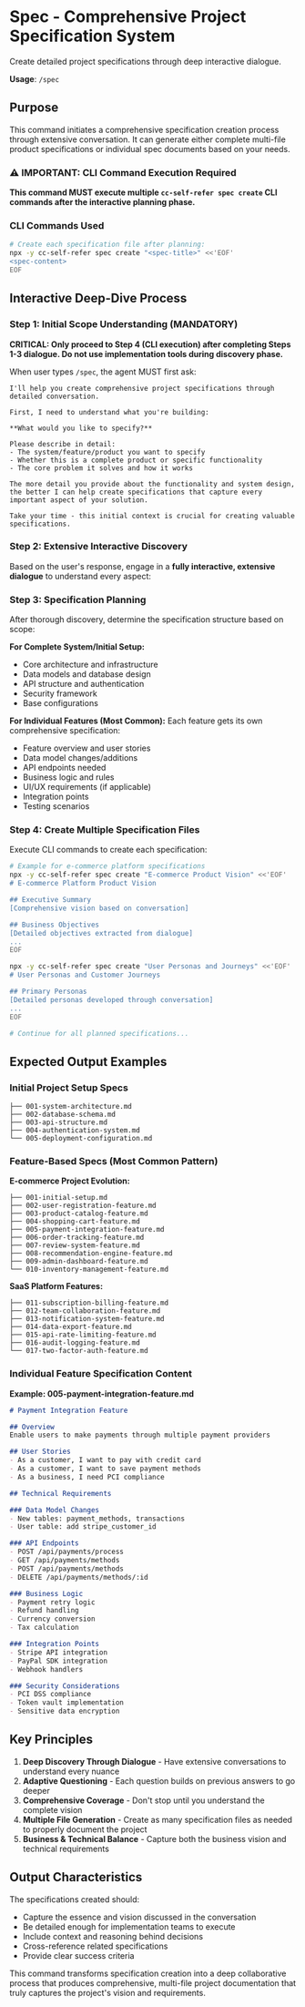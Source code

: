 # Spec - Comprehensive Project Specification System

Create detailed project specifications through deep interactive dialogue.

**Usage**: `/spec`

## Purpose

This command initiates a comprehensive specification creation process through extensive conversation. It can generate either complete multi-file product specifications or individual spec documents based on your needs.

### ⚠️ IMPORTANT: CLI Command Execution Required

**This command MUST execute multiple `cc-self-refer spec create` CLI commands after the interactive planning phase.**

### CLI Commands Used

```bash
# Create each specification file after planning:
npx -y cc-self-refer spec create "<spec-title>" <<'EOF'
<spec-content>
EOF
```

## Interactive Deep-Dive Process

### Step 1: Initial Scope Understanding (MANDATORY)

**CRITICAL: Only proceed to Step 4 (CLI execution) after completing Steps 1-3 dialogue. Do not use implementation tools during discovery phase.**

When user types `/spec`, the agent MUST first ask:

```
I'll help you create comprehensive project specifications through detailed conversation.

First, I need to understand what you're building:

**What would you like to specify?**

Please describe in detail:
- The system/feature/product you want to specify
- Whether this is a complete product or specific functionality
- The core problem it solves and how it works

The more detail you provide about the functionality and system design, the better I can help create specifications that capture every important aspect of your solution.

Take your time - this initial context is crucial for creating valuable specifications.
```

### Step 2: Extensive Interactive Discovery

Based on the user's response, engage in a **fully interactive, extensive dialogue** to understand every aspect:

### Step 3: Specification Planning

After thorough discovery, determine the specification structure based on scope:

**For Complete System/Initial Setup:**
- Core architecture and infrastructure
- Data models and database design
- API structure and authentication
- Security framework
- Base configurations

**For Individual Features (Most Common):**
Each feature gets its own comprehensive specification:
- Feature overview and user stories
- Data model changes/additions
- API endpoints needed
- Business logic and rules
- UI/UX requirements (if applicable)
- Integration points
- Testing scenarios

### Step 4: Create Multiple Specification Files

Execute CLI commands to create each specification:

```bash
# Example for e-commerce platform specifications
npx -y cc-self-refer spec create "E-commerce Product Vision" <<'EOF'
# E-commerce Platform Product Vision

## Executive Summary
[Comprehensive vision based on conversation]

## Business Objectives
[Detailed objectives extracted from dialogue]
...
EOF

npx -y cc-self-refer spec create "User Personas and Journeys" <<'EOF'
# User Personas and Customer Journeys

## Primary Personas
[Detailed personas developed through conversation]
...
EOF

# Continue for all planned specifications...
```

## Expected Output Examples

### Initial Project Setup Specs
```
├── 001-system-architecture.md
├── 002-database-schema.md
├── 003-api-structure.md
├── 004-authentication-system.md
└── 005-deployment-configuration.md
```

### Feature-Based Specs (Most Common Pattern)

**E-commerce Project Evolution:**
```
├── 001-initial-setup.md
├── 002-user-registration-feature.md
├── 003-product-catalog-feature.md
├── 004-shopping-cart-feature.md
├── 005-payment-integration-feature.md
├── 006-order-tracking-feature.md
├── 007-review-system-feature.md
├── 008-recommendation-engine-feature.md
├── 009-admin-dashboard-feature.md
└── 010-inventory-management-feature.md
```

**SaaS Platform Features:**
```
├── 011-subscription-billing-feature.md
├── 012-team-collaboration-feature.md
├── 013-notification-system-feature.md
├── 014-data-export-feature.md
├── 015-api-rate-limiting-feature.md
├── 016-audit-logging-feature.md
└── 017-two-factor-auth-feature.md
```

### Individual Feature Specification Content

**Example: 005-payment-integration-feature.md**
```markdown
# Payment Integration Feature

## Overview
Enable users to make payments through multiple payment providers

## User Stories
- As a customer, I want to pay with credit card
- As a customer, I want to save payment methods
- As a business, I need PCI compliance

## Technical Requirements

### Data Model Changes
- New tables: payment_methods, transactions
- User table: add stripe_customer_id

### API Endpoints
- POST /api/payments/process
- GET /api/payments/methods
- POST /api/payments/methods
- DELETE /api/payments/methods/:id

### Business Logic
- Payment retry logic
- Refund handling
- Currency conversion
- Tax calculation

### Integration Points
- Stripe API integration
- PayPal SDK integration
- Webhook handlers

### Security Considerations
- PCI DSS compliance
- Token vault implementation
- Sensitive data encryption
```

## Key Principles

1. **Deep Discovery Through Dialogue** - Have extensive conversations to understand every nuance
2. **Adaptive Questioning** - Each question builds on previous answers to go deeper
3. **Comprehensive Coverage** - Don't stop until you understand the complete vision
4. **Multiple File Generation** - Create as many specification files as needed to properly document the project
5. **Business & Technical Balance** - Capture both the business vision and technical requirements

## Output Characteristics

The specifications created should:
- Capture the essence and vision discussed in the conversation
- Be detailed enough for implementation teams to execute
- Include context and reasoning behind decisions
- Cross-reference related specifications
- Provide clear success criteria

This command transforms specification creation into a deep collaborative process that produces comprehensive, multi-file project documentation that truly captures the project's vision and requirements.
